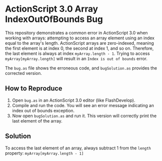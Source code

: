 # ActionScript 3.0 Array IndexOutOfBounds Bug

This repository demonstrates a common error in ActionScript 3.0 when working with arrays: attempting to access an array element using an index equal to the array's length.  ActionScript arrays are zero-indexed, meaning the first element is at index 0, the second at index 1, and so on.  Therefore, the last element is always at index `myArray.length - 1`.  Trying to access `myArray[myArray.length]` will result in an `Index is out of bounds` error.

The `bug.as` file shows the erroneous code, and `bugSolution.as` provides the corrected version.

## How to Reproduce

1.  Open `bug.as` in an ActionScript 3.0 editor (like FlashDevelop).
2.  Compile and run the code.  You will see an error message indicating an index out of bounds exception.
3.  Now open `bugSolution.as` and run it.  This version will correctly print the last element of the array.

## Solution

To access the last element of an array, always subtract 1 from the `length` property: `myArray[myArray.length - 1]`
